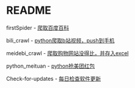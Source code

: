 # README
firstSpider      -    [爬取百度百科](https://github.com/anduoliya/Baidu_firstSpider/tree/master/firstSpider)

bili_crawl       -    [python爬取b站视频，push到手机](https://github.com/anduoliya/Baidu_firstSpider/blob/master/bili_crawl.py)

meidebi_crawl    -    [爬取购物网站没得比，并存入excel](https://github.com/anduoliya/Baidu_firstSpider/blob/master/meidebi_crawl.py)

python_meituan   -    [python抢美团红包](https://github.com/anduoliya/Baidu_firstSpider/blob/master/python_meituan.py)

Check-for-updates - [每日检查软件更新](https://github.com/anduoliya/some_spider/blob/master/Check_for_updates.py)
